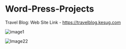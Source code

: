 # Word-Press-Projects
Travel Blog: Web Site Link - https://travelblog.kesug.com

![image1](https://github.com/Venkatesh771/Word-Press-Projects/assets/126060585/92919137-e1b6-4557-952c-3b12b7a15da9) 

![Image22](https://github.com/Venkatesh771/Word-Press-Projects/assets/126060585/68f5bf3b-642d-4c84-bbf7-b1dd62df96be)
